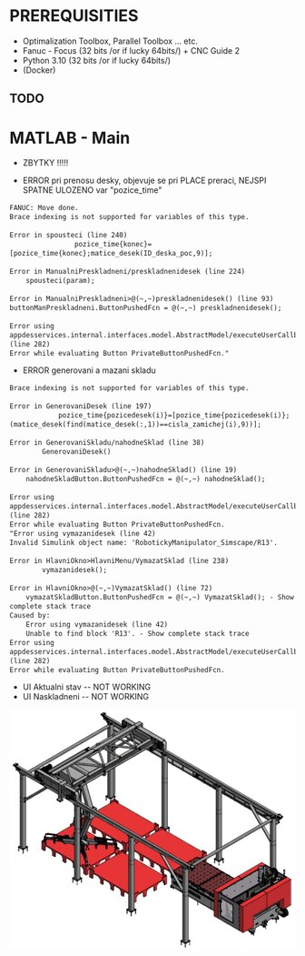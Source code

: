 # PREREQUISITIES
* Optimalization Toolbox, Parallel Toolbox ... etc.
* Fanuc - Focus (32 bits /or if lucky 64bits/) + CNC Guide 2 
* Python 3.10 (32 bits /or if lucky 64bits/)
* (Docker) 

## TODO

# MATLAB - Main

- ZBYTKY !!!!!

- ERROR pri prenosu desky, objevuje se pri PLACE preraci, NEJSPI SPATNE ULOZENO var "pozice_time" 
```
FANUC: Move done.
Brace indexing is not supported for variables of this type.

Error in spousteci (line 240)
                pozice_time{konec}=[pozice_time{konec};matice_desek(ID_deska_poc,9)];

Error in ManualniPreskladneni/preskladnenidesek (line 224)
    spousteci(param);

Error in ManualniPreskladneni>@(~,~)preskladnenidesek() (line 93)
buttonManPreskladneni.ButtonPushedFcn = @(~,~) preskladnenidesek();
 
Error using appdesservices.internal.interfaces.model.AbstractModel/executeUserCallback (line 282)
Error while evaluating Button PrivateButtonPushedFcn."
```
- ERROR generovani a mazani skladu
``` 
Brace indexing is not supported for variables of this type.

Error in GenerovaniDesek (line 197)
            pozice_time{pozicedesek(i)}=[pozice_time{pozicedesek(i)}; (matice_desek(find(matice_desek(:,1))==cisla_zamichej(i),9))];

Error in GenerovaniSkladu/nahodneSklad (line 38)
        GenerovaniDesek()

Error in GenerovaniSkladu>@(~,~)nahodneSklad() (line 19)
    nahodneSkladButton.ButtonPushedFcn = @(~,~) nahodneSklad();
 
Error using appdesservices.internal.interfaces.model.AbstractModel/executeUserCallback (line 282)
Error while evaluating Button PrivateButtonPushedFcn.
"Error using vymazanidesek (line 42)
Invalid Simulink object name: 'RobotickyManipulator_Simscape/R13'.

Error in HlavniOkno>HlavniMenu/VymazatSklad (line 238)
        vymazanidesek();

Error in HlavniOkno>@(~,~)VymazatSklad() (line 72)
    vymazatSkladButton.ButtonPushedFcn = @(~,~) VymazatSklad(); - Show complete stack trace
Caused by:
    Error using vymazanidesek (line 42)
    Unable to find block 'R13'. - Show complete stack trace 
Error using appdesservices.internal.interfaces.model.AbstractModel/executeUserCallback (line 282)
Error while evaluating Button PrivateButtonPushedFcn.
```
- UI Aktualni stav -- NOT WORKING
- UI Naskladneni -- NOT WORKING

![alt text](sklad.png)
